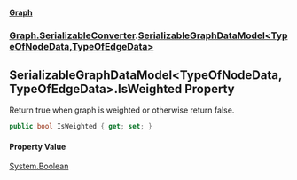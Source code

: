 #### [Graph](./index.md 'index')
### [Graph.SerializableConverter](./Graph-SerializableConverter.md 'Graph.SerializableConverter').[SerializableGraphDataModel&lt;TypeOfNodeData,TypeOfEdgeData&gt;](./Graph-SerializableConverter-SerializableGraphDataModel-TypeOfNodeData_TypeOfEdgeData-.md 'Graph.SerializableConverter.SerializableGraphDataModel&lt;TypeOfNodeData,TypeOfEdgeData&gt;')
## SerializableGraphDataModel&lt;TypeOfNodeData,TypeOfEdgeData&gt;.IsWeighted Property
Return true when graph is weighted or otherwise return false.  
```csharp
public bool IsWeighted { get; set; }
```
#### Property Value
[System.Boolean](https://docs.microsoft.com/en-us/dotnet/api/System.Boolean 'System.Boolean')  
